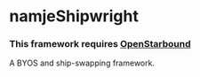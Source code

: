 # namjeShipwright
### This framework requires [OpenStarbound](https://github.com/OpenStarbound/OpenStarbound)
A BYOS and ship-swapping framework.
